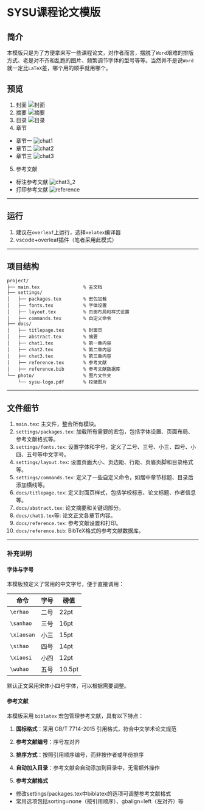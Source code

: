 # SYSU课程论文模版


## 简介

本模版只是为了方便拿来写一些课程论文，对作者而言，摆脱了`Word`艰难的排版方式、老是对不齐和乱跑的图片、频繁调节字体的型号等等。当然并不是说`Word`就一定比`LaTeX`差，哪个用的顺手就用哪个。

## 预览
1. 封面
![封面](./photo/preview/titlepage.JPG)
2. 摘要
![摘要](./photo/preview/abstract.JPG)
3. 目录
![目录](./photo/preview/content.JPG)
4. 章节
- 章节一 
![chat1](./photo/preview/chat1.JPG)
- 章节二
![chat2](./photo/preview/chat2.JPG)
- 章节三
![chat3](./photo/preview/chat3.JPG)
5. 参考文献
- 标注参考文献
![chat3_2](./photo/preview/chat3_2.JPG)
- 打印参考文献
![reference](./photo/preview/reference.JPG)
---

## 运行
1. 建议在`overleaf`上运行，选择`xelatex`编译器
2. vscode+overleaf插件（笔者采用此模式）
---
## 项目结构

```
project/
├── main.tex                % 主文档
├── settings/
│   ├── packages.tex        % 宏包加载
│   ├── fonts.tex           % 字体设置
│   ├── layout.tex          % 页面布局和样式设置
│   ├── commands.tex        % 自定义命令
├── docs/
│   ├── titlepage.tex       % 封面页
│   ├── abstract.tex        % 摘要
│   ├── chat1.tex           % 第一章内容
│   ├── chat2.tex           % 第二章内容
│   ├── chat3.tex           % 第三章内容
│   ├── reference.tex       % 参考文献
│   ├── reference.bib       % 参考文献数据库
└── photo/                  % 图片文件夹
    └── sysu-logo.pdf       % 校徽图片
```
---
## 文件细节
1. `main.tex`: 主文件，整合所有模块。
2. `settings/packages.tex`: 加载所有需要的宏包，包括字体设置、页面布局、参考文献格式等。
3. `settings/fonts.tex`: 设置字体和字号，定义了二号、三号、小三、四号、小四、五号等中文字号。
4. `settings/layout.tex`: 设置页面大小、页边距、行距、页眉页脚和目录格式等。
5. `settings/commands.tex`: 定义了一些自定义命令，如居中章节标题、目录后添加横线等。
6. `docs/titlepage.tex`: 定义封面页样式，包括学校标志、论文标题、作者信息等。
7. `docs/abstract.tex`: 论文摘要和关键词部分。
8. `docs/chat1.tex`等: 论文正文各章节内容。
9. `docs/reference.tex`: 参考文献设置和打印。
10. `docs/reference.bib`: BibTeX格式的参考文献数据库。
---
### 补充说明
#### 字体与字号
本模板预定义了常用的中文字号，便于直接调用：

| 命令 | 字号 | 磅值 |
|------|------|------|
| `\erhao` | 二号 | 22pt |
| `\sanhao` | 三号 | 16pt |
| `\xiaosan` | 小三 | 15pt |
| `\sihao` | 四号 | 14pt |
| `\xiaosi` | 小四 | 12pt |
| `\wuhao` | 五号 | 10.5pt |

默认正文采用宋体小四号字体，可以根据需要调整。

#### 参考文献
本模板采用 `biblatex` 宏包管理参考文献，具有以下特点：

1. **国标格式**：采用 GB/T 7714-2015 引用格式，符合中文学术论文规范
2. **参考文献编号**：序号左对齐
3. **排序方式**：按照引用顺序编号，而非按作者或年份排序
4. **自动加入目录**：参考文献会自动添加到目录中，无需额外操作
 
5. **参考文献格式**
- 修改settings/packages.tex中biblatex的选项可调整参考文献格式
- 常用选项包括sorting=none（按引用顺序）、gbalign=left（左对齐）等